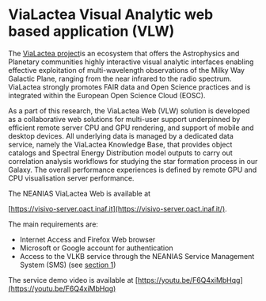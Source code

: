 # ViaLactea Visual Analytic web based application (VLW)

The [ViaLactea project](https://www.neanias.eu/index.php/dissemination-open-access/articles/432-neanias-space-vialactea)is an ecosystem that offers the Astrophysics and Planetary communities highly interactive visual analytic interfaces enabling effective exploitation of multi-wavelength observations of the Milky Way Galactic Plane, ranging from the near infrared to the radio spectrum. ViaLactea strongly promotes FAIR data and Open Science practices and is integrated within the European Open Science Cloud (EOSC).

As a part of this research, the ViaLactea Web (VLW) solution is developed as a collaborative web solutions for multi-user support underpinned by efficient remote server CPU and GPU rendering, and support of mobile and desktop devices. All underlying data is managed by a dedicated data service, namely the ViaLactea Knowledge Base, that provides object catalogs and Spectral Energy Distribution model outputs to carry out correlation analysis workflows for studying the star formation process in our Galaxy. The overall performance experiences is defined by remote GPU and CPU visualisation server performance.

The NEANIAS ViaLactea Web is available at

[https://visivo-server.oact.inaf.it](https://visivo-server.oact.inaf.it/).

The main requirements are:

- Internet Access and Firefox Web browser
- Microsoft or Google account for authentication
- Access to the VLKB service through the NEANIAS Service Management System (SMS) (see [section 1](#_yxqmzovmjunh))

The service demo video is available at [https://youtu.be/F6Q4xiMbHqg](https://youtu.be/F6Q4xiMbHqg)


